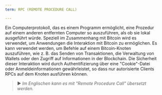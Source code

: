 ```yaml
---
term: RPC (REMOTE PROCEDURE CALL)

---
```

Ein Computerprotokoll, das es einem Programm ermöglicht, eine Prozedur auf einem anderen entfernten Computer so auszuführen, als ob sie lokal ausgeführt würde. Speziell im Zusammenhang mit Bitcoin wird es verwendet, um Anwendungen die Interaktion mit Bitcoin zu ermöglichen. Es kann verwendet werden, um Befehle auf einem Bitcoin-Knoten auszuführen, wie z. B. das Senden von Transaktionen, die Verwaltung von Wallets oder den Zugriff auf Informationen in der Blockchain. Die Sicherheit dieser Interaktion wird durch Authentifizierung über eine "Cookie"-Datei oder Anmeldeinformationen gewährleistet, so dass nur autorisierte Clients RPCs auf dem Knoten ausführen können.

> ► *Im Englischen kann es mit "Remote Procedure Call" übersetzt werden.*